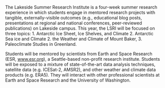 
The Lakeside Summer Research Institute is a four-week summer research experience in which students engage in mentored research projects with tangible, externally-visible outcomes (e.g., educational blog posts, presentations at regional and national conferences, peer-reviewed publications) on Lakeside campus. This year, the LSRI will be focused on three topics: 
	1. Antarctic Ice Sheet, Ice Shelves, and Climate
  2. Antarctic Sea ice and Climate
	2. the Weather and Climate of Mount Baker, 
	3. Paleoclimate Studies in Greenland. 

Students will be mentored by scientists from Earth and Space Research (ESR, www.esr.org), a Seattle-based non-profit research institute. Students will be exposed to a mixture of state-of-the-art data analysis techniques, satellite data (e.g. ICESat-2, AMSR2), and other weather and climate data products (e.g. ERA5). They will interact with other professional scientists at Earth and Space Research and the University of Washington. 
